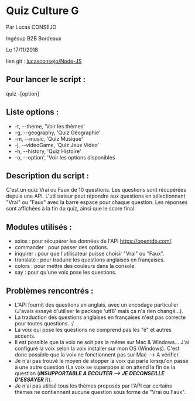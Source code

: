 # Quiz Culture G

Par Lucas CONSEJO

Ingésup B2B Bordeaux

Le 17/11/2018

lien git : [lucasconsejo/Node-JS](https://github.com/lucasconsejo/Node-JS)


## Pour lancer le script : 

quiz -[option]

## Liste options : 
* -t, --theme, 'Voir les thèmes'
* -g, --geography, 'Quiz Géographie'
* -m, --music, 'Quiz Musique'
* -j, --videoGame, 'Quiz Jeux Video'
* -h, --history, 'Quiz Histoire'
* -o, --option', 'Voir les options disponibles

## Description du script :

C'est un quiz Vrai ou Faux de 10 questions. Les questions sont récupérées depuis une API.
L'utilisateur peut répondre aux questions en sélectionnant "Vrai" ou "Faux" avec la barre espace pour chaque question. 
Les réponses sont affichées à la fin du quiz, ainsi que le score final.

## Modules utilisés :
- axios : pour récupérer les données de l'API https://opentdb.com/.
- commander : pour passer des options.
- inquirer : pour que l'utilisateur puisse choisir "Vrai" ou "Faux".
- translate : pour traduire les questions anglaises en françaises.
- colors : pour mettre des couleurs dans la console.
- say : pour qu'une voix pose les questions.

## Problèmes rencontrés :
- L'API fournit des questions en anglais, avec un encodage particulier (J'avais essayé d'utiliser le package 'utf8' mais ça n'a rien changé...).
- La traduction des questions anglaises en françaises n'est pas correcte pour toutes questions. :/
- La voix qui pose les questions ne comprend pas les "é" et autres accents.
- Il est possible que la voix ne soit pas la même sur Mac & Windows... J'ai configuré la voix selon la voix installer sur mon OS (Windows).
C'est donc possible que la voix ne fonctionnent pas sur Mac --> A vérifier.
- Je n'ai pas trouvé le moyen de stopper la voix qui parle lorsqu'on passe à une autre question (La voix se superpose si on attend la fin de la question (**_INSUPPORTABLE A ECOUTER --> JE DECONSEILLE D'ESSAYER !_**)).
- Je n'ai pas utilisé tous les thèmes proposés par l'API car certains thèmes ne contiennent aucune question sous forme de "Vrai ou Faux".
